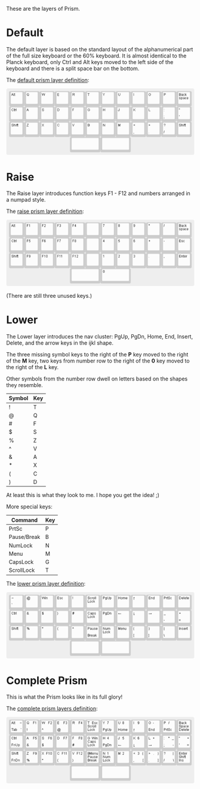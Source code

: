 These are the layers of Prism.

# Default

The default layer is based on the standard layout
of the alphanumerical part of the full size keyboard
or the 60% keyboard. It is almost identical to the Planck keyboard,
only Ctrl and Alt keys moved to the left side of the keyboard
and there is a split space bar on the bottom.

The [default prism layer definition](prism-default.json):

![default prism layer](prism-default.png)

# Raise

The Raise layer introduces function keys F1 - F12
and numbers arranged in a numpad style.

The [raise prism layer definition](prism-raise.json):

![raise prism layer](prism-raise.png)

(There are still three unused keys.)

# Lower

The Lower layer introduces the nav cluster:
PgUp, PgDn, Home, End, Insert, Delete,
and the arrow keys in the ijkl shape.

The three missing symbol keys to the right of the **P** key
moved to the right of the **M** key,
two keys from number row to the right of the **0** key
moved to the right of the **L** key.

Other symbols from the number row dwell on letters
based on the shapes they resemble.

| Symbol | Key |
| ------ | --- |
| ! | T |
| @ | Q |
| # | F |
| $ | S |
| % | Z |
| ^ | V |
| & | A |
| * | X |
| ( | C |
| ) | D |

At least this is what they look to me. I hope you get the idea! ;)

More special keys:

| Command | Key |
| ------- | ----|
| PrtSc | P |
| Pause/Break | B |
| NumLock | N |
| Menu | M |
| CapsLock | G |
| ScrollLock | T |
 
The [lower prism layer definition](prism-lower.json):

![lower prism layer](prism-lower.png)

# Complete Prism

This is what the Prism looks like in its full glory!

The [complete prism layers definition](prism-complete.json):

![complete prism layers](prism-complete.png)
